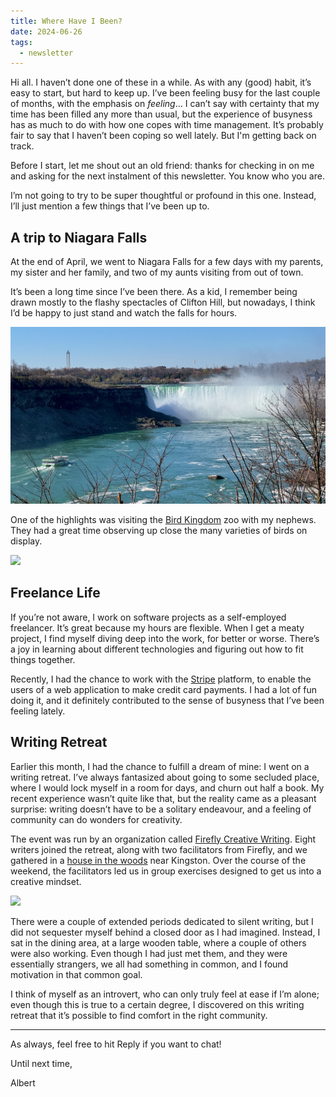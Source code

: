 ```yaml
---
title: Where Have I Been?
date: 2024-06-26
tags:
  - newsletter
---
```


Hi all. I haven’t done one of these in a while. As with any (good) habit, it’s easy to start, but hard to keep up. I’ve been feeling busy for the last couple of months, with the emphasis on _feeling_… I can’t say with certainty that my time has been filled any more than usual, but the experience of busyness has as much to do with how one copes with time management. It’s probably fair to say that I haven’t been coping so well lately. But I'm getting back on track.

Before I start, let me shout out an old friend: thanks for checking in on me and asking for the next instalment of this newsletter. You know who you are.

I’m not going to try to be super thoughtful or profound in this one. Instead, I’ll just mention a few things that I’ve been up to.

## A trip to Niagara Falls

At the end of April, we went to Niagara Falls for a few days with my parents, my sister and her family, and two of my aunts visiting from out of town.

It’s been a long time since I’ve been there. As a kid, I remember being drawn mostly to the flashy spectacles of Clifton Hill, but nowadays, I think I’d be happy to just stand and watch the falls for hours.

![](../../images/blog/2024-06-26-newsletter/niagara-falls.jpg)

One of the highlights was visiting the [Bird Kingdom](https://www.birdkingdom.ca/) zoo with my nephews. They had a great time observing up close the many varieties of birds on display.

![](../../images/blog/2024-06-26-newsletter/bird-kingdom.jpg)

## Freelance Life

If you’re not aware, I work on software projects as a self-employed freelancer. It’s great because my hours are flexible. When I get a meaty project, I find myself diving deep into the work, for better or worse. There’s a joy in learning about different technologies and figuring out how to fit things together.

Recently, I had the chance to work with the [Stripe](https://stripe.com/) platform, to enable the users of a web application to make credit card payments. I had a lot of fun doing it, and it definitely contributed to the sense of busyness that I’ve been feeling lately.

## Writing Retreat

Earlier this month, I had the chance to fulfill a dream of mine: I went on a writing retreat. I’ve always fantasized about going to some secluded place, where I would lock myself in a room for days, and churn out half a book. My recent experience wasn’t quite like that, but the reality came as a pleasant surprise: writing doesn’t have to be a solitary endeavour, and a feeling of community can do wonders for creativity.

The event was run by an organization called [Firefly Creative Writing](https://fireflycreativewriting.com/). Eight writers joined the retreat, along with two facilitators from Firefly, and we gathered in a [house in the woods](https://www.sumaccentre.ca/) near Kingston. Over the course of the weekend, the facilitators led us in group exercises designed to get us into a creative mindset.

![](../../images/blog/2024-06-26-newsletter/sumac.jpg)

There were a couple of extended periods dedicated to silent writing, but I did not sequester myself behind a closed door as I had imagined. Instead, I sat in the dining area, at a large wooden table, where a couple of others were also working. Even though I had just met them, and they were essentially strangers, we all had something in common, and I found motivation in that common goal.

I think of myself as an introvert, who can only truly feel at ease if I’m alone; even though this is true to a certain degree, I discovered on this writing retreat that it’s possible to find comfort in the right community.

---

As always, feel free to hit Reply if you want to chat!

Until next time,

Albert
